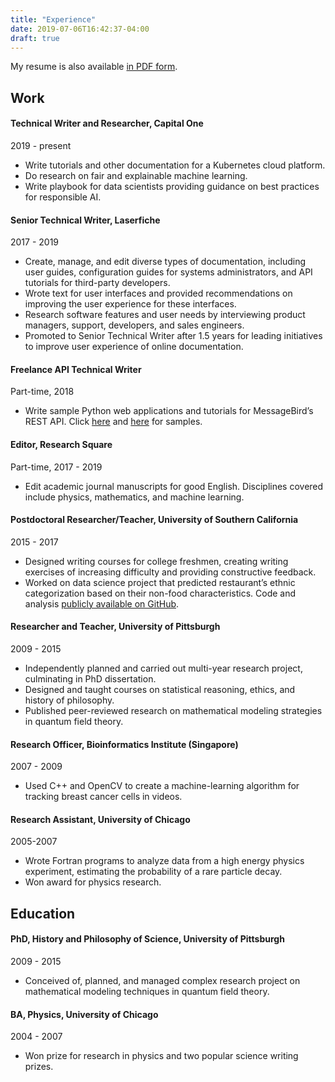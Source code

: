 ```yaml
---
title: "Experience"
date: 2019-07-06T16:42:37-04:00
draft: true
---
```


My resume is also available [in PDF form](https://www.dropbox.com/s/xpcxulajzzr3h89/blue-resume.pdf?dl=0).

## Work

#### Technical Writer and Researcher, Capital One
2019 - present

- Write tutorials and other documentation for a Kubernetes cloud platform.
- Do research on fair and explainable machine learning.
- Write playbook for data scientists providing guidance on best practices for responsible AI.

#### Senior Technical Writer, Laserfiche
2017 - 2019

- Create, manage, and edit diverse types of documentation, including user guides, configuration guides for systems administrators, and API tutorials for third-party developers.
- Wrote text for user interfaces and provided recommendations on improving the user experience for these interfaces.
- Research software features and user needs by interviewing product managers, support, developers, and sales engineers.
- Promoted to Senior Technical Writer after 1.5 years for leading initiatives to improve user experience of online documentation.

#### Freelance API Technical Writer
Part-time, 2018

- Write sample Python web applications and tutorials for MessageBird’s REST API. Click [here](https://github.com/messagebirdguides/verify-voice-guide-python) and [here](https://github.com/messagebirdguides/verify-voice-guide-python) for samples.

#### Editor, Research Square
Part-time, 2017 - 2019

- Edit academic journal manuscripts for good English. Disciplines covered include physics, mathematics, and machine learning.

#### Postdoctoral Researcher/Teacher, University of Southern California
2015 - 2017

- Designed writing courses for college freshmen, creating writing exercises of increasing difficulty and providing constructive feedback.
- Worked on data science project that predicted restaurant’s ethnic categorization based on their non-food characteristics. Code and analysis [publicly available on GitHub](https://github.com/boltzmann-brain/yelp-restaurant-categories).

#### Researcher and Teacher, University of Pittsburgh
2009 - 2015

- Independently planned and carried out multi-year research project, culminating in PhD dissertation.
- Designed and taught courses on statistical reasoning, ethics, and history of philosophy.
- Published peer-reviewed research on mathematical modeling strategies in quantum field theory.

#### Research Officer, Bioinformatics Institute (Singapore)
2007 - 2009

- Used C++ and OpenCV to create a machine-learning algorithm for tracking breast cancer cells in videos.

#### Research Assistant, University of Chicago
2005-2007

- Wrote Fortran programs to analyze data from a high energy physics experiment, estimating the probability of a rare particle decay.
- Won award for physics research.

## Education

#### PhD, History and Philosophy of Science, University of Pittsburgh
2009 - 2015

- Conceived of, planned, and managed complex research project on mathematical modeling techniques in quantum field theory.

#### BA, Physics, University of Chicago
2004 - 2007

- Won prize for research in physics and two popular science writing prizes.